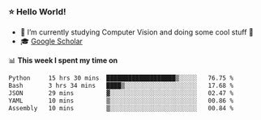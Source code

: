 ### ⭐️ Hello World!

<!--
**hologerry/hologerry** is a ✨ _special_ ✨ repository because its `README.md` (this file) appears on your GitHub profile.

Here are some ideas to get you started:

- 🔭 I’m currently working and studying on Computer Vision
- 🌱 I’m currently learning at Peking University
- 💬 Ask me about 
- 📫 How to reach me: E-mail
- 😄 Pronouns: he/his
- ⚡ Fun fact: Music is the Power
-->


- 🔭 I’m currently studying Computer Vision and doing some cool stuff 🤖
- 🎓 [Google Scholar](https://scholar.google.com/citations?user=3ykqW9wAAAAJ&hl=en)


📊 **This week I spent my time on**

<!--START_SECTION:waka-->

```txt
Python     15 hrs 30 mins  ███████████████████▒░░░░░   76.75 %
Bash       3 hrs 34 mins   ████▒░░░░░░░░░░░░░░░░░░░░   17.68 %
JSON       29 mins         ▓░░░░░░░░░░░░░░░░░░░░░░░░   02.47 %
YAML       10 mins         ▒░░░░░░░░░░░░░░░░░░░░░░░░   00.86 %
Assembly   10 mins         ▒░░░░░░░░░░░░░░░░░░░░░░░░   00.84 %
```

<!--END_SECTION:waka-->
